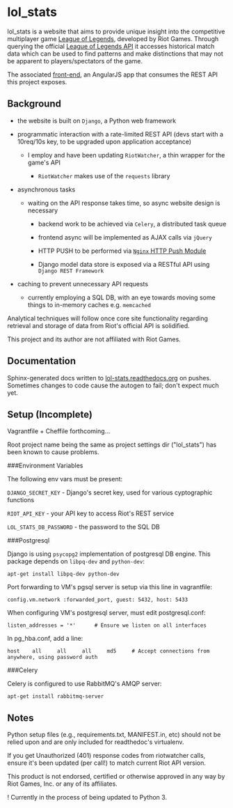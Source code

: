 # lol_stats
lol_stats is a website that aims to provide unique insight into the competitive multiplayer game [League of Legends](http://leagueoflegends.com), developed by Riot Games.
Through querying the official [League of Legends API](http://developer.riotgames.com/) it accesses historical match data which can be used to find patterns and make distinctions that may not be apparent to players/spectators of the game.

The associated [front-end](https://github.com/chenwardT/lol_stats-frontend), an AngularJS app that consumes the REST API this project exposes.

## Background

- the website is built on `Django`, a Python web framework

- programmatic interaction with a rate-limited REST API (devs start with a 10req/10s key, to be upgraded upon application acceptance)

    + I employ and have been updating `RiotWatcher`, a thin wrapper for the game's API

        * `RiotWatcher` makes use of the `requests` library

- asynchronous tasks

    + waiting on the API response takes time, so async website design is necessary

        * backend work to be achieved via `Celery`, a distributed task queue

        * frontend async will be implemented as AJAX calls via `jQuery`

        * HTTP PUSH to be performed via [`Nginx` HTTP Push Module](https://pushmodule.slact.net/)
		
		* Django model data store is exposed via a RESTful API using `Django REST Framework`

- caching to prevent unnecessary API requests

    + currently employing a SQL DB, with an eye towards moving some things to in-memory caches e.g. `memcached`

Analytical techniques will follow once core site functionality regarding retrieval and storage of data from Riot's official API is solidified.

This project and its author are not affiliated with Riot Games.

## Documentation
Sphinx-generated docs written to [lol-stats.readthedocs.org](http://lol-stats.readthedocs.org) on pushes. Sometimes changes to code cause the autogen to fail; don't expect much yet.

## Setup (Incomplete)
 
Vagrantfile + Cheffile forthcoming...

Root project name being the same as project settings dir ("lol_stats") has been known to cause problems.

###Environment Variables

The following env vars must be present:

`DJANGO_SECRET_KEY` - Django's secret key, used for various cyptographic functions

`RIOT_API_KEY` - your API key to access Riot's REST service

`LOL_STATS_DB_PASSWORD` - the password to the SQL DB


###Postgresql

Django is using `psycopg2` implementation of postgresql DB engine.
This package depends on `libpq-dev` and `python-dev`:
 
`apt-get install libpq-dev python-dev`

Port forwarding to VM's pgsql server is setup via this line in vagrantfile:

`config.vm.network :forwarded_port, guest: 5432, host: 5433`

When configuring VM's postgresql server, must edit postgresql.conf:

`listen_addresses = '*'      # Ensure we listen on all interfaces`

In pg_hba.conf, add a line:

`host    all     all     all     md5     # Accept connections from anywhere, using password auth`

###Celery

Celery is configured to use RabbitMQ's AMQP server:

`apt-get install rabbitmq-server`

## Notes
Python setup files (e.g., requirements.txt, MANIFEST.in, etc) should not be relied upon and are only included for readthedoc's virtualenv.

If you get Unauthorized (401) response codes from riotwatcher calls, ensure it's been updated (per call!) to match current Riot API version.

This product is not endorsed, certified or otherwise approved in any way by Riot Games, Inc. or any of its affiliates.

! Currently in the process of being updated to Python 3.
